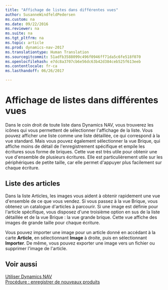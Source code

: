 ```yaml
---
title: "Affichage de listes dans différentes vues"
author: SusanneWindfeldPedersen
ms.custom: na
ms.date: 09/22/2016
ms.reviewer: na
ms.suite: na
ms.tgt_pltfrm: na
ms.topic: article
ms.prod: dynamics-nav-2017
ms.translationtype: Human Translation
ms.sourcegitcommit: 51adfb3588099c496f0946ff71da5c6fe518f070
ms.openlocfilehash: e7dc8a3707cb6e56dc63b42d384ceb525f613eeb
ms.contentlocale: fr-ca
ms.lasthandoff: 06/26/2017

---
```


# <a name="displaying-lists-in-different-views"></a>Affichage de listes dans différentes vues
Dans le coin droit de toute liste dans Dynamics NAV, vous trouverez les icônes qui vous permettent de sélectionner l'affichage de la liste. Vous pouvez afficher une liste comme une liste détaillée, ce qui correspond à la vue standard. Mais vous pouvez également sélectionner la vue Brique, qui affiche moins de détail de l'enregistrement spécifique et empile les écritures sous forme de briques. Cette vue est très utile pour obtenir une vue d'ensemble de plusieurs écritures. Elle est particulièrement utile sur les périphériques de petite taille, car elle permet d'appuyer plus facilement sur chaque écriture.

## <a name="items-list"></a>Liste des articles
Dans la liste Articles, les images vous aident à obtenir rapidement une vue d'ensemble de ce que vous vendez. Si vous passez à la vue Brique, vous obtenez un catalogue d'articles à parcourir. Si une image est définie pour l'article spécifique, vous disposez d'une troisième option en sus de la liste détaillée et de la vue Brique : la vue grande brique. Cette vue affiche des images de grande taille pour chaque écriture.

Vous pouvez importer une image pour un article donné en accédant à la carte **Article**, en sélectionnant **Image** à droite, puis en sélectionnant **Importer**. De même, vous pouvez exporter une image vers un fichier ou supprimer l'image de l'article.  

## <a name="see-also"></a>Voir aussi
[Utiliser Dynamics NAV](ui-work-product.md)  
[Procédure : enregistrer de nouveaux produits](inventory-how-register-new-products.md)  

